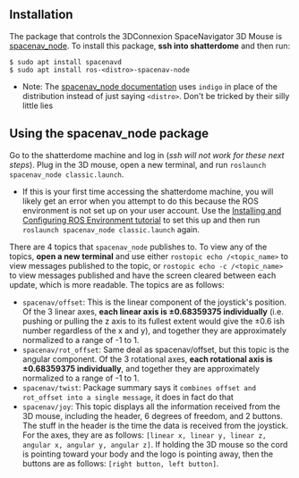 ## Installation
The package that controls the 3DConnexion SpaceNavigator 3D Mouse is [spacenav_node](http://wiki.ros.org/spacenav_node). To install this package, **ssh into shatterdome** and then run:

```ubuntu
$ sudo apt install spacenavd
$ sudo apt install ros-<distro>-spacenav-node
```
- Note: The [spacenav_node documentation](http://wiki.ros.org/spacenav_node) uses `indigo` in place of the distribution instead of just saying `<distro>`. Don't be tricked by their silly little lies

## Using the spacenav_node package

Go to the shatterdome machine and log in (*ssh will not work for these next steps*). Plug in the 3D mouse, open a new terminal, and run `roslaunch spacenav_node classic.launch`. 

- If this is your first time accessing the shatterdome machine, you will likely get an error when you attempt to do this because the ROS environment is not set up on your user account. Use the [Installing and Configuring ROS Environment tutorial](http://wiki.ros.org/ROS/Tutorials/InstallingandConfiguringROSEnvironment) to set this up and then run `roslaunch spacenav_node classic.launch` again.

There are 4 topics that `spacenav_node` publishes to. To view any of the topics, **open a new terminal** and use either `rostopic echo /<topic_name>` to view messages published to the topic, or `rostopic echo -c /<topic_name>` to view messages published and have the screen cleared between each update, which is more readable.
The topics are as follows:

- `spacenav/offset`: This is the linear component of the joystick's position. Of the 3 linear axes, **each linear axis is ±0.68359375 individually** (i.e. pushing or pulling the z axis to its fullest extent would give the ±0.6 ish number regardless of the x and y), and together they are approximately normalized to a range of -1 to 1.
- `spacenav/rot_offset`: Same deal as spacenav/offset, but this topic is the angular component. Of the 3 rotational axes, **each rotational axis is ±0.68359375 individually**, and together they are approximately normalized to a range of -1 to 1.
- `spacenav/twist`: Package summary says it `combines offset and rot_offset into a single message`, it does in fact do that
- `spacenav/joy`: This topic displays all the information received from the 3D mouse, including the header, 6 degrees of freedom, and 2 buttons. The stuff in the header is the time the data is received from the joystick. For the axes, they are as follows: `[linear x, linear y, linear z, angular x, angular y, angular z]`. If holding the 3D mouse so the cord is pointing toward your body and the logo is pointing away, then the buttons are as follows: `[right button, left button]`.